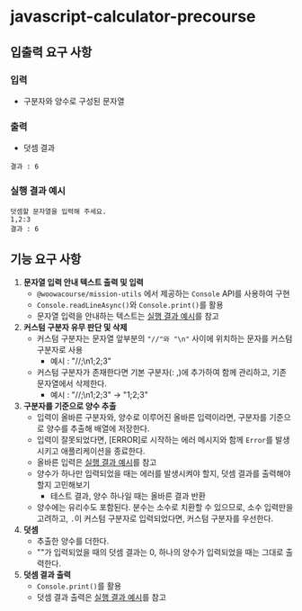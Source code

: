 # javascript-calculator-precourse


## 입출력 요구 사항

### 입력
- 구분자와 양수로 구성된 문자열

### 출력
- 덧셈 결과
```
결과 : 6
```

### 실행 결과 예시
```
덧셈할 문자열을 입력해 주세요.
1,2:3
결과 : 6
```

## 기능 요구 사항

1. **문자열 입력 안내 텍스트 출력 및 입력** 
    - `@woowacourse/mission-utils` 에서 제공하는 `Console` API를 사용하여 구현
    - `Console.readLineAsync()`와 `Console.print()`를 활용
    - 문자열 입력을 안내하는 텍스트는 [실행 결과 예시](#실행-결과-예시)를 참고
2. **커스텀 구분자 유무 판단 및 삭제**
    - 커스텀 구분자는 문자열 앞부분의 `"//"와 "\n"` 사이에 위치하는 문자를 커스텀 구분자로 사용
        - 예시 : "//;\n1;2;3"
    - 커스텀 구분자가 존재한다면 기본 구분자(: ,)에 추가하여 함께 관리하고, 기존 문자열에서 삭제한다.
        - 예시 : "//;\n1;2;3" -> "1;2;3"
3. **구분자를 기준으로 양수 추출**
    - 입력이 올바른 구분자와, 양수로 이루어진 올바른 입력이라면, 구분자를 기준으로 양수를 추출해 배열에 저장한다.
    - 입력이 잘못되었다면, [ERROR]로 시작하는 에러 메시지와 함께 `Error`를 발생시키고 애플리케이션을 종료한다.
    - 올바른 입력은 [실행 결과 예시](#실행-결과-예시)를 참고
    - 양수가 하나만 입력되었을 때는 에러를 발생시켜야 할지, 덧셈 결과를 출력해야할지 고민해보기
        - 테스트 결과, 양수 하나일 때는 올바른 결과 반환
    - 양수에는 유리수도 포함된다. 분수는 소수로 치환할 수 있으므로, 소수 입력만을 고려하고, `.`이 커스텀 구분자로 입력되었다면, 커스텀 구분자를 우선한다.     
4. **덧셈**
    - 추출한 양수를 더한다.
    - ""가 입력되었을 때의 덧셈 결과는 0, 하나의 양수가 입력되었을 때는 그대로 출력한다.
5. **덧셈 결과 출력**
    - `Console.print()`를 활용
    - 덧셈 결과 출력은 [실행 결과 예시](#실행-결과-예시)를 참고